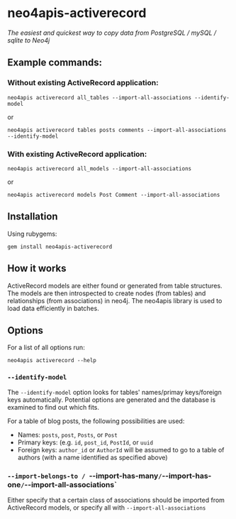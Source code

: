 # neo4apis-activerecord

*The easiest and quickest way to copy data from PostgreSQL / mySQL / sqlite to Neo4j*

## Example commands:

### Without existing ActiveRecord application:

    neo4apis activerecord all_tables --import-all-associations --identify-model

or

    neo4apis activerecord tables posts comments --import-all-associations --identify-model

### With existing ActiveRecord application:

    neo4apis activerecord all_models --import-all-associations

or

    neo4apis activerecord models Post Comment --import-all-associations

## Installation

Using rubygems:

    gem install neo4apis-activerecord

## How it works

ActiveRecord models are either found or generated from table structures.  The models are then introspected to create nodes (from tables) and relationships (from associations) in neo4j.  The neo4apis library is used to load data efficiently in batches.

## Options

For a list of all options run:

    neo4apis activerecord --help

### `--identify-model`

The `--identify-model` option looks for tables' names/primay keys/foreign keys automatically.  Potential options are generated and the database is examined to find out which fits.

For a table of blog posts, the following possibilities are used:

 * Names: `posts`, `post`, `Posts`, or `Post`
 * Primary keys: (e.g. `id`, `post_id`, `PostId`, or `uuid`
 * Foreign keys: `author_id` or `AuthorId` will be assumed to go to a table of authors (with a name identified as specified above)

### `--import-belongs-to / `--import-has-many` / `--import-has-one` / `--import-all-associations`

Either specify that a certain class of associations should be imported from ActiveRecord models, or specify all with `--import-all-associations`

